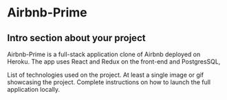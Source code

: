 # Airbnb-Prime

## Intro section about your project

Airbnb-Prime is a full-stack application clone of Airbnb deployed on Heroku.  The app uses React and Redux on the front-end and PostgresSQL,



List of technologies used on the project.
At least a single image or gif showcasing the project.
Complete instructions on how to launch the full application locally.

